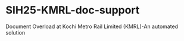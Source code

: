 # SIH25-KMRL-doc-support
Document Overload at Kochi Metro Rail Limited (KMRL)-An automated solution
